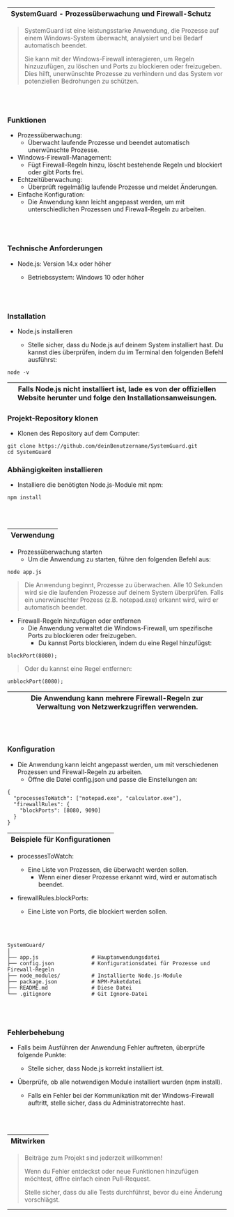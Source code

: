 |SystemGuard - Prozessüberwachung und Firewall-Schutz|
|---|

> SystemGuard ist eine leistungsstarke Anwendung, die Prozesse auf einem Windows-System überwacht, analysiert und bei Bedarf automatisch beendet. <p>
> Sie kann mit der Windows-Firewall interagieren, um Regeln hinzuzufügen, zu löschen und Ports zu blockieren oder freizugeben. Dies hilft, unerwünschte Prozesse zu verhindern und das System vor potenziellen Bedrohungen zu schützen.

<br><br>

### Funktionen
- Prozessüberwachung:
  - Überwacht laufende Prozesse und beendet automatisch unerwünschte Prozesse.
- Windows-Firewall-Management:
  - Fügt Firewall-Regeln hinzu, löscht bestehende Regeln und blockiert oder gibt Ports frei.
- Echtzeitüberwachung:
  - Überprüft regelmäßig laufende Prozesse und meldet Änderungen.
- Einfache Konfiguration:
  - Die Anwendung kann leicht angepasst werden, um mit unterschiedlichen Prozessen und Firewall-Regeln zu arbeiten.

<br><br>
 
### Technische Anforderungen
- Node.js: Version 14.x oder höher <p>
  - Betriebssystem: Windows 10 oder höher


<br><br>

### Installation
- Node.js installieren <p>
  - Stelle sicher, dass du Node.js auf deinem System installiert hast. Du kannst dies überprüfen, indem du im Terminal den folgenden Befehl ausführst:

```yarn
node -v
```
|Falls Node.js nicht installiert ist, lade es von der offiziellen Website herunter und folge den Installationsanweisungen.|
|---|

### Projekt-Repository klonen
- Klonen des Repository auf dem Computer:

```yarn
git clone https://github.com/deinBenutzername/SystemGuard.git
cd SystemGuard
```

### Abhängigkeiten installieren
- Installiere die benötigten Node.js-Module mit npm:

```yarn
npm install
``` 

<br><br>

|Verwendung|
|---|
- Prozessüberwachung starten
  - Um die Anwendung zu starten, führe den folgenden Befehl aus:

 ```yarn
node app.js
```

> Die Anwendung beginnt, Prozesse zu überwachen.
> Alle 10 Sekunden wird sie die laufenden Prozesse auf deinem System überprüfen.
> Falls ein unerwünschter Prozess (z.B. notepad.exe) erkannt wird, wird er automatisch beendet.
- Firewall-Regeln hinzufügen oder entfernen
  - Die Anwendung verwaltet die Windows-Firewall, um spezifische Ports zu blockieren oder freizugeben.
    - Du kannst Ports blockieren, indem du eine Regel hinzufügst:

```yarn
blockPort(8080);
```

> Oder du kannst eine Regel entfernen:

```yarn
unblockPort(8080);
```

|Die Anwendung kann mehrere Firewall-Regeln zur Verwaltung von Netzwerkzugriffen verwenden.|
|---|

<br><br>

### Konfiguration
- Die Anwendung kann leicht angepasst werden, um mit verschiedenen Prozessen und Firewall-Regeln zu arbeiten. 
  - Öffne die Datei config.json und passe die Einstellungen an:
 
```yarn
{
  "processesToWatch": ["notepad.exe", "calculator.exe"],
  "firewallRules": {
    "blockPorts": [8080, 9090]
  }
}
```

|Beispiele für Konfigurationen|
|---|
- processesToWatch:
  - Eine Liste von Prozessen, die überwacht werden sollen.
    - Wenn einer dieser Prozesse erkannt wird, wird er automatisch beendet.

- firewallRules.blockPorts:
  - Eine Liste von Ports, die blockiert werden sollen.
 
<br><br>

```yarn
SystemGuard/
│
├── app.js                 # Hauptanwendungsdatei
├── config.json            # Konfigurationsdatei für Prozesse und Firewall-Regeln
├── node_modules/          # Installierte Node.js-Module
├── package.json           # NPM-Paketdatei
├── README.md              # Diese Datei
└── .gitignore             # Git Ignore-Datei
```

<br><br>

### Fehlerbehebung
- Falls beim Ausführen der Anwendung Fehler auftreten, überprüfe folgende Punkte:
  - Stelle sicher, dass Node.js korrekt installiert ist.

- Überprüfe, ob alle notwendigen Module installiert wurden (npm install).
  - Falls ein Fehler bei der Kommunikation mit der Windows-Firewall auftritt, stelle sicher, dass du Administratorrechte hast.
 
<br><br>

|Mitwirken|
|---|

> Beiträge zum Projekt sind jederzeit willkommen! <p>
> Wenn du Fehler entdeckst oder neue Funktionen hinzufügen möchtest, öffne einfach einen Pull-Request. <p>
> Stelle sicher, dass du alle Tests durchführst, bevor du eine Änderung vorschlägst.

---
